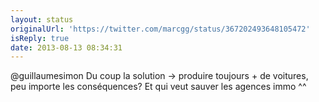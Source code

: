 ```yaml
---
layout: status
originalUrl: 'https://twitter.com/marcgg/status/367202493648105472'
isReply: true
date: 2013-08-13 08:34:31
---
```


@guillaumesimon Du coup la solution -&gt; produire toujours + de voitures, peu importe les conséquences? Et qui veut sauver les agences immo ^^
